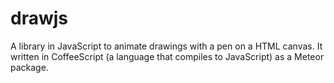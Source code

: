 drawjs
======

A library in JavaScript to animate drawings with a pen on a HTML canvas. It written in CoffeeScript (a language that compiles to JavaScript) as a Meteor package.
